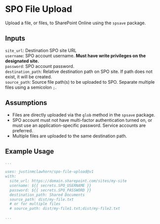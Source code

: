 # SPO File Upload

Upload a file, or files, to SharePoint Online using the `spsave` package.

## Inputs

`site_url`: Destination SPO site URL  
`username`: SPO account username. **Must have write privileges on the designated site.**  
`password`: SPO account password.  
`destination_path`: Relative destination path on SPO site. If path does not exist, it will be created.  
`source_path`: Source file path(s) to be uploaded to SPO. Separate multiple files using a semicolon `;`.  

## Assumptions

- Files are directly uploaded via the `glob` method in the `spsave` package.
- SPO account must not have multi-factor authentication turned on, or must use an application-specific password. Service accounts are preferred.
- Multiple files are uploaded to the same destination path.

## Example Usage

```yaml
...

uses: justinmclawhorn/spo-file-upload@v1
with:
  site_url: https://domain.sharepoint.com/sites/my-site
  username: ${{ secrets.SPO_USERNAME }}
  password: ${{ secrets.SPO_PASSWORD }}
  destination_path: Shared Documents
  source_path: dist/my-file.txt
  # or for multiple files
  # source_path: dist/my-file1.txt;dist/my-file2.txt

...
```